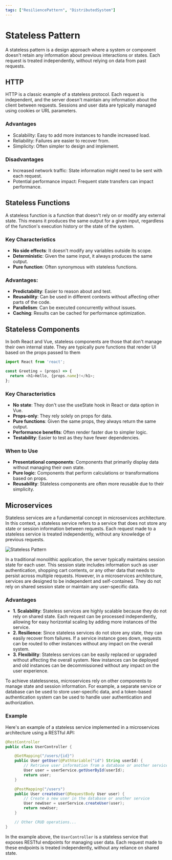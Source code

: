```yaml
---
tags: ["ResiliencePattern", "DistributedSystem"]
---
```


# Stateless Pattern

A stateless pattern is a design approach where a system or component doesn't retain any information about previous interactions or states. Each request is treated independently, without relying on data from past requests.

## HTTP 

HTTP is a classic example of a stateless protocol. Each request is independent, and the server doesn't maintain any information about the client between requests. Sessions and user data are typically managed using cookies or URL parameters.

### Advantages
- Scalability: Easy to add more instances to handle increased load.   
- Reliability: Failures are easier to recover from.
- Simplicity: Often simpler to design and implement.

### Disadvantages
- Increased network traffic: State information might need to be sent with each request.
- Potential performance impact: Frequent state transfers can impact performance.

## Stateless Functions

A stateless function is a function that doesn't rely on or modify any external state. This means it produces the same output for a given input, regardless of the function's execution history or the state of the system.

### Key Characteristics
- **No side effects**: It doesn't modify any variables outside its scope.
- **Deterministic**: Given the same input, it always produces the same output.
- **Pure function**: Often synonymous with stateless functions.

### Advantages:
- **Predictability**: Easier to reason about and test.
- **Reusability**: Can be used in different contexts without affecting other parts of the code.
- **Parallelism**: Can be executed concurrently without issues.
- **Caching**: Results can be cached for performance optimization.

## Stateless Components

In both React and Vue, stateless components are those that don't manage their own internal state. They are typically pure functions that render UI based on the props passed to them

```js
import React from 'react';

const Greeting = (props) => {
  return <h1>Hello, {props.name}!</h1>;
};
```

### Key Characteristics
- **No state**: They don't use the useState hook in React or data option in Vue.
- **Props-only**: They rely solely on props for data.
- **Pure functions**: Given the same props, they always return the same output.   
- **Performance benefits**: Often render faster due to simpler logic.
- **Testability**: Easier to test as they have fewer dependencies.

### When to Use
- **Presentational components**: Components that primarily display data without managing their own state.   
- **Pure logic**: Components that perform calculations or transformations based on props.
- **Reusability**: Stateless components are often more reusable due to their simplicity.

## Microservices

Stateless services are a fundamental concept in microservices architecture. In this context, a stateless service refers to a service that does not store any state or session information between requests. Each request made to a stateless service is treated independently, without any knowledge of previous requests.

![Stateless Pattern](https://i.pinimg.com/originals/f5/4f/a3/f54fa38ce9a0020295bda27678320cc6.png)

In a traditional monolithic application, the server typically maintains session state for each user. This session state includes information such as user authentication, shopping cart contents, or any other data that needs to persist across multiple requests. However, in a microservices architecture, services are designed to be independent and self-contained. They do not rely on shared session state or maintain any user-specific data.

### Advantages
- **1. Scalability**: Stateless services are highly scalable because they do not rely on shared state. Each request can be processed independently, allowing for easy horizontal scaling by adding more instances of the service.
- **2. Resilience**: Since stateless services do not store any state, they can easily recover from failures. If a service instance goes down, requests can be routed to other instances without any impact on the overall system.
- **3. Flexibility**: Stateless services can be easily replaced or upgraded without affecting the overall system. New instances can be deployed and old instances can be decommissioned without any impact on the user experience.

To achieve statelessness, microservices rely on other components to manage state and session information. For example, a separate service or database can be used to store user-specific data, and a token-based authentication system can be used to handle user authentication and authorization.

### Example 

Here's an example of a stateless service implemented in a microservices architecture using a RESTful API:

```java
@RestController
public class UserController {

    @GetMapping("/users/{id}")
    public User getUser(@PathVariable("id") String userId) {
        // Retrieve user information from a database or another service
        User user = userService.getUserById(userId);
        return user;
    }

    @PostMapping("/users")
    public User createUser(@RequestBody User user) {
        // Create a new user in the database or another service
        User newUser = userService.createUser(user);
        return newUser;
    }

    // Other CRUD operations...
}
```

In the example above, the `UserController` is a stateless service that exposes RESTful endpoints for managing user data. Each request made to these endpoints is treated independently, without any reliance on shared state.
